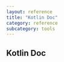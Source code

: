 ```yaml
---
layout: reference
title: "Kotlin Doc"
category: reference
subcategory: tools
---
```


## Kotlin Doc
